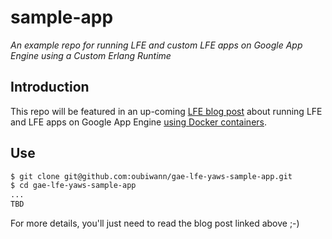 # sample-app

*An example repo for running LFE and custom LFE apps on Google App
Engine using a Custom Erlang Runtime*


## Introduction

This repo will be featured in an up-coming
[LFE blog post](http://blog.lfe.io/tutorials/)
about running LFE and LFE apps on Google App Engine
[using Docker containers](https://cloud.google.com/appengine/docs/managed-vms/custom-runtimes).

## Use

```bash
$ git clone git@github.com:oubiwann/gae-lfe-yaws-sample-app.git
$ cd gae-lfe-yaws-sample-app
...
TBD
```

For more details, you'll just need to read the blog post linked above ;-)
